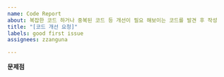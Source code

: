 ```yaml
---
name: Code Report
about: 복잡한 코드 하거나 중복된 코드 등 개선이 필요 해보이는 코드를 발견 후 작성
title: "[코드 개선 요청]"
labels: good first issue
assignees: zzanguna

---
```


**문제점**
